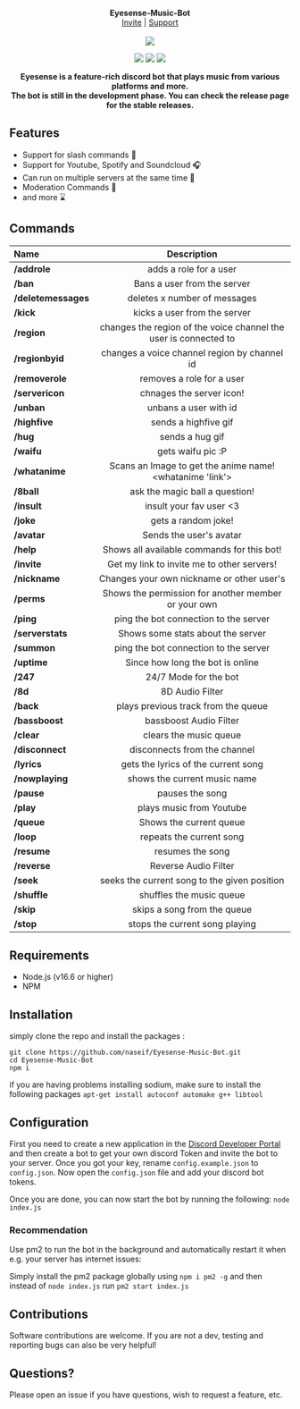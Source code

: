 <p align="center">
  <b>Eyesense-Music-Bot </b><br>
  <a href="https://discord.com/oauth2/authorize?client_id=881856452157898842&scope=applications.commands%20bot&permissions=536079414">Invite</a> |
  <a href="https://discord.gg/JCdpeeNP9N">Support</a> 
  <br><br>
  <img src="https://cdn.discordapp.com/attachments/893187466805272577/893423839319560192/c8e3bbbc07dc4680bea5b355f2c708.png">
</p>

<p align="center">
<img src="https://img.shields.io/github/license/naseif/Eyesense-Music-Bot?style=flat-square">
  <img src="https://img.shields.io/github/issues/naseif/Eyesense-Music-Bot?style=flat-square">
  <img src="https://img.shields.io/github/issues-pr/naseif/Eyesense-Music-Bot?style=flat-square">
</p>

<p align="center">
<b>Eyesense is a feature-rich discord bot that plays music from various platforms and more. <br>
  The bot is still in the development phase. You can check the release page for the stable releases.</b>
  
</p>

## Features

- Support for slash commands 💯
- Support for Youtube, Spotify and Soundcloud 🎧
- Can run on multiple servers at the same time 🚀
- Moderation Commands 🔨
- and more ⌛️ 


## Commands 

|        Name         |                           Description                            |
|:--------------------|:----------------------------------------------------------------:|
|    **/addrole**     |                      adds a role for a user                      |
|      **/ban**       |                   Bans a user from the server                    |
| **/deletemessages** |                   deletes x number of messages                   |
|      **/kick**      |                   kicks a user from the server                   |
|     **/region**     | changes the region of the voice channel the user is connected to |
|   **/regionbyid**   |           changes a voice channel region by channel id           |
|   **/removerole**   |                    removes a role for a user                     |
|   **/servericon**   |                     chnages the server icon!                     |
|     **/unban**      |                      unbans a user with id                       |
|    **/highfive**    |                       sends a highfive gif                       |
|      **/hug**       |                         sends a hug gif                          |
|     **/waifu**      |                        gets waifu pic :P                         |
|   **/whatanime**    |     Scans an Image to get the anime name! <whatanime 'link'>     |
|     **/8ball**      |                  ask the magic ball a question!                  |
|     **/insult**     |                     insult your fav user <3                      |
|      **/joke**      |                       gets a random joke!                        |
|     **/avatar**     |                     Sends the user's avatar                      |
|      **/help**      |            Shows all available commands for this bot!            |
|     **/invite**     |            Get my link to invite me to other servers!            |
|    **/nickname**    |            Changes your own nickname or other user's             |
|     **/perms**      |       Shows the permission for another member or your own        |
|      **/ping**      |              ping the bot connection to the server               |
|  **/serverstats**   |                Shows some stats about the server                 |
|     **/summon**     |              ping the bot connection to the server               |
|     **/uptime**     |                 Since how long the bot is online                 |
|      **/247**       |                      24/7 Mode for the bot                       |
|       **/8d**       |                         8D Audio Filter                          |
|      **/back**      |               plays previous track from the queue                |
|   **/bassboost**    |                      bassboost Audio Filter                      |
|     **/clear**      |                      clears the music queue                      |
|   **/disconnect**   |                   disconnects from the channel                   |
|     **/lyrics**     |               gets the lyrics of the current song                |
|   **/nowplaying**   |                   shows the current music name                   |
|     **/pause**      |                         pauses the song                          |
|      **/play**      |                     plays music from Youtube                     |
|     **/queue**      |                     Shows the current queue                      |
|      **/loop**      |                     repeats the current song                     |
|     **/resume**     |                         resumes the song                         |
|    **/reverse**     |                       Reverse Audio Filter                       |
|      **/seek**      |           seeks the current song to the given position           |
|    **/shuffle**     |                     shuffles the music queue                     |
|      **/skip**      |                   skips a song from the queue                    |
|      **/stop**      |                  stops the current song playing                  |

## Requirements

- Node.js (v16.6 or higher)
- NPM

## Installation

simply clone the repo and install the packages : 

```
git clone https://github.com/naseif/Eyesense-Music-Bot.git
cd Eyesense-Music-Bot
npm i
```
if you are having problems installing sodium, make sure to install the following packages `apt-get install autoconf automake g++ libtool`

## Configuration

First you need to create a new application in the [Discord Developer Portal](https://discord.com/developers/applications) and then create a bot to get your own discord Token and invite the bot to your server. Once you got your key, rename `config.example.json` to `config.json`. Now open the `config.json` file and add your discord bot tokens.

Once you are done, you can now start the bot by running the following: 
```node index.js```

### Recommendation

Use pm2 to run the bot in the background and automatically restart it when e.g. your server has internet issues:

Simply install the pm2 package globally using ```npm i pm2 -g``` and then instead of ```node index.js``` run ```pm2 start index.js```


## Contributions

Software contributions are welcome. If you are not a dev, testing and reporting bugs can also be very helpful!

## Questions?

Please open an issue if you have questions, wish to request a feature, etc.
